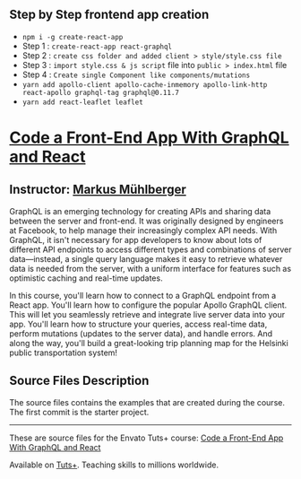 ## Step by Step frontend app creation
- `npm i -g create-react-app`
- Step 1 : `create-react-app react-graphql`
- Step 2 : `create css folder and added client > style/style.css file`
- Step 3 : `import style.css & js script` file into `public > index.html` file
- Step 4 : `Create single Component like components/mutations`
- `yarn add apollo-client apollo-cache-inmemory apollo-link-http react-apollo graphql-tag graphql@0.11.7`
- `yarn add react-leaflet leaflet`

# [Code a Front-End App With GraphQL and React](https://code.tutsplus.com/courses/code-a-front-end-app-with-graphql-and-react/lessons/project-overview)
## Instructor: [Markus Mühlberger][instructor url]

GraphQL is an emerging technology for creating APIs and sharing data between the server and front-end. It was originally designed by engineers at Facebook, to help manage their increasingly complex API needs. With GraphQL, it isn't necessary for app developers to know about lots of different API endpoints to access different types and combinations of server data—instead, a single query language makes it easy to retrieve whatever data is needed from the server, with a uniform interface for features such as optimistic caching and real-time updates.

In this course, you'll learn how to connect to a GraphQL endpoint from a React app. You'll learn how to configure the popular Apollo GraphQL client. This will let you seamlessly retrieve and integrate live server data into your app. You'll learn how to structure your queries, access real-time data, perform mutations (updates to the server data), and handle errors. And along the way, you'll build a great-looking trip planning map for the Helsinki public transportation system! 


## Source Files Description

The source files contains the examples that are created during the course. The first commit is the starter project.

------

These are source files for the Envato Tuts+ course: [Code a Front-End App With GraphQL and React][published url]

Available on [Tuts+](https://tutsplus.com). Teaching skills to millions worldwide.

[published url]: https://code.tutsplus.com/courses/code-a-front-end-app-with-graphql-and-react
[instructor url]: https://tutsplus.com/authors/markus-muehlberger
